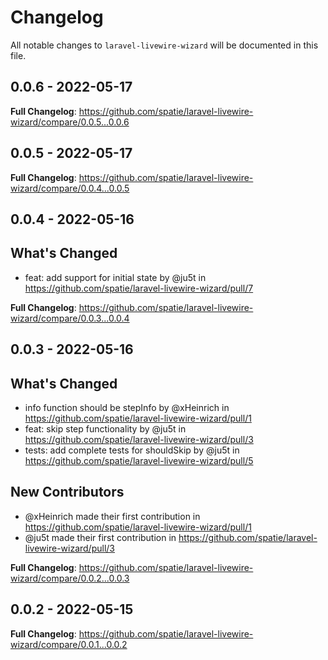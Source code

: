 # Changelog

All notable changes to `laravel-livewire-wizard` will be documented in this file.

## 0.0.6 - 2022-05-17

**Full Changelog**: https://github.com/spatie/laravel-livewire-wizard/compare/0.0.5...0.0.6

## 0.0.5 - 2022-05-17

**Full Changelog**: https://github.com/spatie/laravel-livewire-wizard/compare/0.0.4...0.0.5

## 0.0.4 - 2022-05-16

## What's Changed

- feat: add support for initial state by @ju5t in https://github.com/spatie/laravel-livewire-wizard/pull/7

**Full Changelog**: https://github.com/spatie/laravel-livewire-wizard/compare/0.0.3...0.0.4

## 0.0.3 - 2022-05-16

## What's Changed

- info function should be stepInfo by @xHeinrich in https://github.com/spatie/laravel-livewire-wizard/pull/1
- feat: skip step functionality by @ju5t in https://github.com/spatie/laravel-livewire-wizard/pull/3
- tests: add complete tests for shouldSkip by @ju5t in https://github.com/spatie/laravel-livewire-wizard/pull/5

## New Contributors

- @xHeinrich made their first contribution in https://github.com/spatie/laravel-livewire-wizard/pull/1
- @ju5t made their first contribution in https://github.com/spatie/laravel-livewire-wizard/pull/3

**Full Changelog**: https://github.com/spatie/laravel-livewire-wizard/compare/0.0.2...0.0.3

## 0.0.2 - 2022-05-15

**Full Changelog**: https://github.com/spatie/laravel-livewire-wizard/compare/0.0.1...0.0.2
